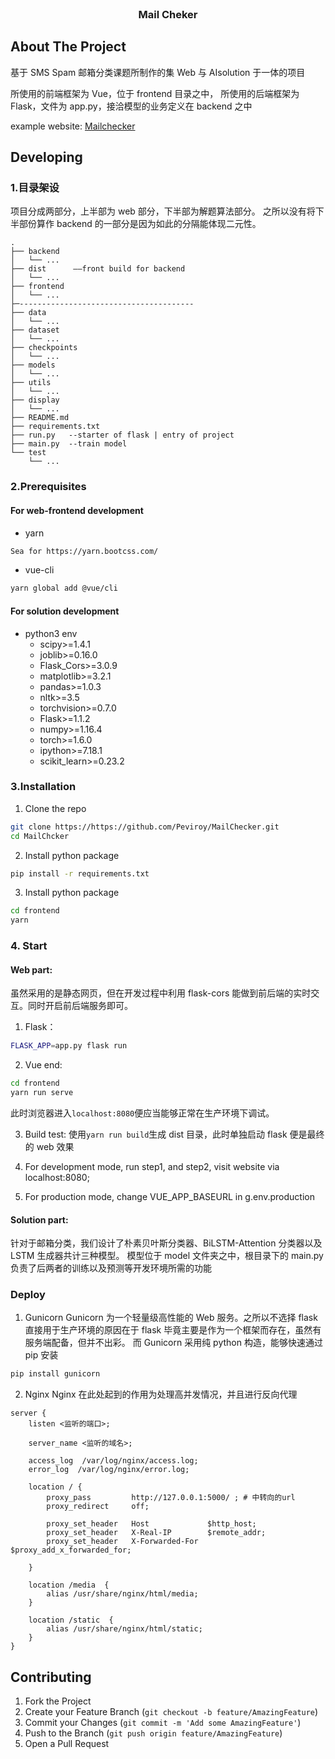 <!-- PROJECT LOGO -->
<br />

<p align="center">
  <h3 align="center">Mail Cheker</h3>

  <p align="center">
    
  </p>
</p>

<!-- ABOUT THE PROJECT -->

## About The Project

基于 SMS Spam 邮箱分类课题所制作的集 Web 与 AIsolution 于一体的项目

所使用的前端框架为 Vue，位于 frontend 目录之中，
所使用的后端框架为 Flask，文件为 app.py，接洽模型的业务定义在 backend 之中

example website: [Mailchecker](http://penguinuniverse.top:8899)

<!-- GETTING STARTED-->

## Developing

### 1.目录架设

项目分成两部分，上半部为 web 部分，下半部为解题算法部分。
之所以没有将下半部份算作 backend 的一部分是因为如此的分隔能体现二元性。

```
.
├── backend
│   └── ...
├── dist      ——front build for backend
│   └── ...
├── frontend
│   └── ...
├─---------------------------------------
├── data
│   └── ...
├── dataset
│   └── ...
├── checkpoints
│   └── ...
├── models
│   └── ...
├── utils
│   └── ...
├── display
│   └── ...
├── README.md
├── requirements.txt
├── run.py   --starter of flask | entry of project
├── main.py  --train model
└── test
    └── ...

```

### 2.Prerequisites

#### For web-frontend development

-   yarn

```sh
Sea for https://yarn.bootcss.com/
```

-   vue-cli

```sh
yarn global add @vue/cli
```

#### For solution development

-   python3 env
    -   scipy>=1.4.1
    -   joblib>=0.16.0
    -   Flask_Cors>=3.0.9
    -   matplotlib>=3.2.1
    -   pandas>=1.0.3
    -   nltk>=3.5
    -   torchvision>=0.7.0
    -   Flask>=1.1.2
    -   numpy>=1.16.4
    -   torch>=1.6.0
    -   ipython>=7.18.1
    -   scikit_learn>=0.23.2

### 3.Installation

1. Clone the repo

```sh
git clone https://https://github.com/Peviroy/MailChecker.git
cd MailChcker
```

2. Install python package

```sh
pip install -r requirements.txt
```

3. Install python package

```sh
cd frontend
yarn
```

### 4. Start

#### Web part:

虽然采用的是静态网页，但在开发过程中利用 flask-cors 能做到前后端的实时交互。同时开启前后端服务即可。

1. Flask：

```sh
FLASK_APP=app.py flask run
```

2. Vue end:

```sh
cd frontend
yarn run serve
```

此时浏览器进入`localhost:8080`便应当能够正常在生产环境下调试。

3. Build test:
   使用`yarn run build`生成 dist 目录，此时单独启动 flask 便是最终的 web 效果

4. For development mode, run step1, and step2, visit website via localhost:8080;
5. For production mode, change VUE_APP_BASEURL in g.env.production

#### Solution part:

针对于邮箱分类，我们设计了朴素贝叶斯分类器、BiLSTM-Attention 分类器以及 LSTM 生成器共计三种模型。
模型位于 model 文件夹之中，根目录下的 main.py 负责了后两者的训练以及预测等开发环境所需的功能

### Deploy

1. Gunicorn
   Gunicorn 为一个轻量级高性能的 Web 服务。之所以不选择 flask 直接用于生产环境的原因在于 flask 毕竟主要是作为一个框架而存在，虽然有服务端配备，但并不出彩。
   而 Gunicorn 采用纯 python 构造，能够快速通过 pip 安装

```sh
pip install gunicorn
```

2. Nginx
   Nginx 在此处起到的作用为处理高并发情况，并且进行反向代理

```
server {
    listen <监听的端口>;

    server_name <监听的域名>;

    access_log  /var/log/nginx/access.log;
    error_log  /var/log/nginx/error.log;

    location / {
        proxy_pass         http://127.0.0.1:5000/ ; # 中转向的url
        proxy_redirect     off;

        proxy_set_header   Host             $http_host;
        proxy_set_header   X-Real-IP        $remote_addr;
        proxy_set_header   X-Forwarded-For  $proxy_add_x_forwarded_for;

    }

    location /media  {
        alias /usr/share/nginx/html/media;
    }

    location /static  {
        alias /usr/share/nginx/html/static;
    }
}

```

<!-- USAGE EXAMPLES
## Usage

Use this space to show useful examples of how a project can be used. Additional screenshots, code examples and demos work well in this space. You may also link to more resources.

_For more examples, please refer to the [Documentation](https://example.com)_


<!-- CONTRIBUTING -->

## Contributing

1. Fork the Project
2. Create your Feature Branch (`git checkout -b feature/AmazingFeature`)
3. Commit your Changes (`git commit -m 'Add some AmazingFeature'`)
4. Push to the Branch (`git push origin feature/AmazingFeature`)
5. Open a Pull Request

<!-- LICENSE

## License

Distributed under the MIT License. See `LICENSE` for more information.
-->

<!-- CONTACT

## Contact

Your Name - [@twitter_handle](https://twitter.com/twitter_handle) - email

Project Link: [https://github.com/github_username/repo](https://github.com/github_username/repo)

-->
